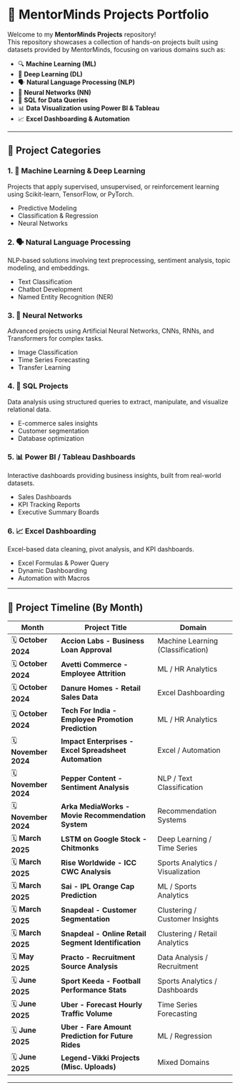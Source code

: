 # 🧠 MentorMinds Projects Portfolio

Welcome to my **MentorMinds Projects** repository!  
This repository showcases a collection of hands-on projects built using datasets provided by MentorMinds, focusing on various domains such as:

- 🔍 **Machine Learning (ML)**
- 🧠 **Deep Learning (DL)**
- 🗣️ **Natural Language Processing (NLP)**
- 🧮 **Neural Networks (NN)**
- 🧾 **SQL for Data Queries**
- 📊 **Data Visualization using Power BI & Tableau**
- 📈 **Excel Dashboarding & Automation**

---

## 📂 Project Categories

### 1. 🤖 Machine Learning & Deep Learning
Projects that apply supervised, unsupervised, or reinforcement learning using Scikit-learn, TensorFlow, or PyTorch.

- Predictive Modeling
- Classification & Regression
- Neural Networks

### 2. 🗣️ Natural Language Processing
NLP-based solutions involving text preprocessing, sentiment analysis, topic modeling, and embeddings.

- Text Classification
- Chatbot Development
- Named Entity Recognition (NER)

### 3. 🧠 Neural Networks
Advanced projects using Artificial Neural Networks, CNNs, RNNs, and Transformers for complex tasks.

- Image Classification
- Time Series Forecasting
- Transfer Learning

### 4. 🧾 SQL Projects
Data analysis using structured queries to extract, manipulate, and visualize relational data.

- E-commerce sales insights
- Customer segmentation
- Database optimization

### 5. 📊 Power BI / Tableau Dashboards
Interactive dashboards providing business insights, built from real-world datasets.

- Sales Dashboards
- KPI Tracking Reports
- Executive Summary Boards

### 6. 📈 Excel Dashboarding
Excel-based data cleaning, pivot analysis, and KPI dashboards.

- Excel Formulas & Power Query
- Dynamic Dashboarding
- Automation with Macros
  
---

## 📅 Project Timeline (By Month)

| Month         | Project Title                                                    | Domain                          |
|---------------|------------------------------------------------------------------|---------------------------------|
| 🗓️ **October 2024** | **Accion Labs - Business Loan Approval**                        | Machine Learning (Classification) |
| 🗓️ **October 2024** | **Avetti Commerce - Employee Attrition**                        | ML / HR Analytics               |
| 🗓️ **October 2024** | **Danure Homes - Retail Sales Data**                            | Excel Dashboarding              |
| 🗓️ **October 2024** | **Tech For India - Employee Promotion Prediction**              | ML / HR Analytics               |
| 🗓️ **November 2024** | **Impact Enterprises - Excel Spreadsheet Automation**           | Excel / Automation              |
| 🗓️ **November 2024** | **Pepper Content - Sentiment Analysis**                         | NLP / Text Classification       |
| 🗓️ **November 2024** | **Arka MediaWorks - Movie Recommendation System**               | Recommendation Systems          |
| 🗓️ **March 2025**    | **LSTM on Google Stock - Chitmonks**                            | Deep Learning / Time Series     |
| 🗓️ **March 2025**    | **Rise Worldwide - ICC CWC Analysis**                           | Sports Analytics / Visualization|
| 🗓️ **March 2025**    | **Sai - IPL Orange Cap Prediction**                             | ML / Sports Analytics           |
| 🗓️ **March 2025**    | **Snapdeal - Customer Segmentation**                            | Clustering / Customer Insights  |
| 🗓️ **March 2025**    | **Snapdeal - Online Retail Segment Identification**             | Clustering / Retail Analytics   |
| 🗓️ **May 2025**      | **Practo - Recruitment Source Analysis**                        | Data Analysis / Recruitment     |
| 🗓️ **June 2025**     | **Sport Keeda - Football Performance Stats**                    | Sports Analytics / Dashboards   |
| 🗓️ **June 2025**     | **Uber - Forecast Hourly Traffic Volume**                       | Time Series Forecasting         |
| 🗓️ **June 2025**     | **Uber - Fare Amount Prediction for Future Rides**              | ML / Regression                 |
| 🗓️ **June 2025**     | **Legend-Vikki Projects (Misc. Uploads)**                       | Mixed Domains                   |

---

